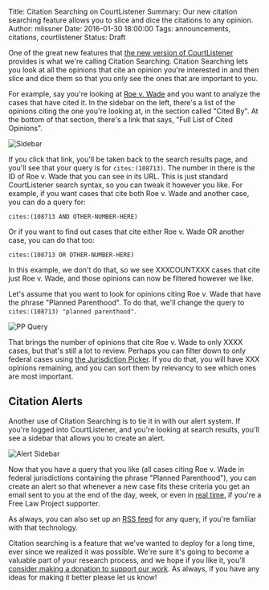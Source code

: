 Title: Citation Searching on CourtListener
Summary: Our new citation searching feature allows you to slice and dice the citations to any opinion.
Author: mlissner
Date: 2016-01-30 18:00:00
Tags: announcements, citations, courtlistener
Status: Draft


One of the great new features that [the new version of CourtListener][1] provides is what we're calling Citation Searching. Citation Searching lets you look at all the opinions that cite an opinion you're interested in and then slice and dice them so that you only see the ones that are important to you.

For example, say you're looking at [Roe v. Wade][roe] and you want to analyze the cases that have cited it. In the sidebar on the left, there's a list of the opinions citing the one you're looking at, in the section called "Cited By". At the bottom of that section, there's a link that says, "Full List of Cited Opinions".

![Sidebar]()

If you click that link, you'll be taken back to the search results page, and you'll see that your query is for `cites:(108713)`. The number in there is the ID of Roe v. Wade that you can see in its URL. This is just standard CourtListener search syntax, so you can tweak it however you like. For example, if you want cases that cite both Roe v. Wade and another case, you can do a query for:

    cites:(108713 AND OTHER-NUMBER-HERE)

Or if you want to find out cases that cite either Roe v. Wade OR another case, you can do that too:

    cites:(108713 OR OTHER-NUMBER-HERE)

In this example, we don't do that, so we see XXXCOUNTXXX cases that cite just Roe v. Wade, and those opinions can now be filtered however we like.

Let's assume that you want to look for opinions citing Roe v. Wade that have the phrase "Planned Parenthood". To do that, we'll change the query to `cites:(108713) "planned parenthood"`.

![PP Query]()

That brings the number of opinions that cite Roe v. Wade to only XXXX cases, but that's still a lot to review. Perhaps you can filter down to only federal cases using [the Jurisdiction Picker][picker]. If you do that, you will have XXX opinions remaining, and you can sort them by relevancy to see which ones are most important.


## Citation Alerts

Another use of Citation Searching is to tie it in with our alert system. If you're logged into CourtListener, and you're looking at search results, you'll see a sidebar that allows you to create an alert.

![Alert Sidebar]()

Now that you have a query that you like (all cases citing Roe v. Wade in federal jurisdictions containing the phrase "Planned Parenthood"), you can create an alert so that whenever a new case fits these criteria you get an email sent to you at the end of the day, week, or even in [real time][rt], if you're a Free Law Project supporter.

As always, you can also set up an [RSS feed][feeds] for any query, if you're familiar with that technology.

Citation searching is a feature that we've wanted to deploy for a long time, ever since we realized it was possible. We're sure it's going to become a valuable part of your research process, and we hope if you like it, you'll [consider making a donation to support our work][donate]. As always, if you have any ideas for making it better please let us know!


[1]: {filname}/brand-new-courtlistener-a-year-in-the-works.md
[roe]: https://www.courtlistener.com/opinion/108713/roe-v-wade/
[picker]: {filename}/our-new-jurisdiction-picker.md
[rt]: {filename}/courtlistener-will-now-send-alerts-in-real-time.md
[feeds]: https://www.courtlistener.com/feeds/
[donate]: https://www.courtlistener.com/donate/?referrer=flp-citation-searching
